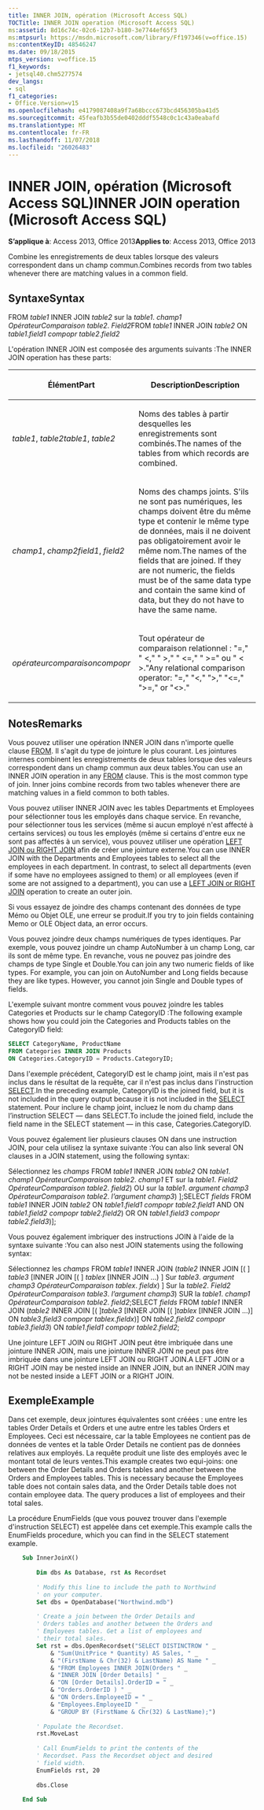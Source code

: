 ```yaml
---
title: INNER JOIN, opération (Microsoft Access SQL)
TOCTitle: INNER JOIN operation (Microsoft Access SQL)
ms:assetid: 8d16c74c-02c6-12b7-b180-3e7744ef65f3
ms:mtpsurl: https://msdn.microsoft.com/library/Ff197346(v=office.15)
ms:contentKeyID: 48546247
ms.date: 09/18/2015
mtps_version: v=office.15
f1_keywords:
- jetsql40.chm5277574
dev_langs:
- sql
f1_categories:
- Office.Version=v15
ms.openlocfilehash: e4179087408a9f7a68bccc673bcd456305ba41d5
ms.sourcegitcommit: 45feafb3b55de0402dddf5548c0c1c43a0eabafd
ms.translationtype: MT
ms.contentlocale: fr-FR
ms.lasthandoff: 11/07/2018
ms.locfileid: "26026483"
---
```

# <a name="inner-join-operation-microsoft-access-sql"></a><span data-ttu-id="99536-102">INNER JOIN, opération (Microsoft Access SQL)</span><span class="sxs-lookup"><span data-stu-id="99536-102">INNER JOIN operation (Microsoft Access SQL)</span></span>


<span data-ttu-id="99536-103">**S’applique à**: Access 2013, Office 2013</span><span class="sxs-lookup"><span data-stu-id="99536-103">**Applies to**: Access 2013, Office 2013</span></span>


<span data-ttu-id="99536-104">Combine les enregistrements de deux tables lorsque des valeurs correspondent dans un champ commun.</span><span class="sxs-lookup"><span data-stu-id="99536-104">Combines records from two tables whenever there are matching values in a common field.</span></span>

## <a name="syntax"></a><span data-ttu-id="99536-105">Syntaxe</span><span class="sxs-lookup"><span data-stu-id="99536-105">Syntax</span></span>

<span data-ttu-id="99536-106">FROM *table1* INNER JOIN *table2* sur la *table1*. *champ1* *OpérateurComparaison table2*. *Field2*</span><span class="sxs-lookup"><span data-stu-id="99536-106">FROM *table1* INNER JOIN *table2* ON *table1*.*field1* *compopr table2*.*field2*</span></span>

<span data-ttu-id="99536-107">L'opération INNER JOIN est composée des arguments suivants :</span><span class="sxs-lookup"><span data-stu-id="99536-107">The INNER JOIN operation has these parts:</span></span>

<table>
<colgroup>
<col style="width: 50%" />
<col style="width: 50%" />
</colgroup>
<thead>
<tr class="header">
<th><p><span data-ttu-id="99536-108">Élément</span><span class="sxs-lookup"><span data-stu-id="99536-108">Part</span></span></p></th>
<th><p><span data-ttu-id="99536-109">Description</span><span class="sxs-lookup"><span data-stu-id="99536-109">Description</span></span></p></th>
</tr>
</thead>
<tbody>
<tr class="odd">
<td><p><span data-ttu-id="99536-110"><em>table1</em>, <em>table2</em></span><span class="sxs-lookup"><span data-stu-id="99536-110"><em>table1</em>, <em>table2</em></span></span></p></td>
<td><p><span data-ttu-id="99536-111">Noms des tables à partir desquelles les enregistrements sont combinés.</span><span class="sxs-lookup"><span data-stu-id="99536-111">The names of the tables from which records are combined.</span></span></p></td>
</tr>
<tr class="even">
<td><p><span data-ttu-id="99536-112"><em>champ1</em>, <em>champ2</em></span><span class="sxs-lookup"><span data-stu-id="99536-112"><em>field1</em>, <em>field2</em></span></span></p></td>
<td><p><span data-ttu-id="99536-p101">Noms des champs joints. S'ils ne sont pas numériques, les champs doivent être du même type et contenir le même type de données, mais il ne doivent pas obligatoirement avoir le même nom.</span><span class="sxs-lookup"><span data-stu-id="99536-p101">The names of the fields that are joined. If they are not numeric, the fields must be of the same data type and contain the same kind of data, but they do not have to have the same name.</span></span></p></td>
</tr>
<tr class="odd">
<td><p><span data-ttu-id="99536-115"><em>opérateurcomparaison</em></span><span class="sxs-lookup"><span data-stu-id="99536-115"><em>compopr</em></span></span></p></td>
<td><p><span data-ttu-id="99536-116">Tout opérateur de comparaison relationnel : &quot;=,&quot; &quot; &lt;,&quot; &quot; &gt;,&quot; &quot; &lt;=,&quot; &quot; &gt;=&quot; ou &quot; &lt; &gt;.&quot;</span><span class="sxs-lookup"><span data-stu-id="99536-116">Any relational comparison operator: &quot;=,&quot; &quot;&lt;,&quot; &quot;&gt;,&quot; &quot;&lt;=,&quot; &quot;&gt;=,&quot; or &quot;&lt;&gt;.&quot;</span></span></p></td>
</tr>
</tbody>
</table>


## <a name="remarks"></a><span data-ttu-id="99536-117">Notes</span><span class="sxs-lookup"><span data-stu-id="99536-117">Remarks</span></span>

<span data-ttu-id="99536-p102">Vous pouvez utiliser une opération INNER JOIN dans n'importe quelle clause [FROM](https://docs.microsoft.com/office/vba/access/Concepts/Structured-Query-Language/from-clause-microsoft-access-sql). Il s'agit du type de jointure le plus courant. Les jointures internes combinent les enregistrements de deux tables lorsque des valeurs correspondent dans un champ commun aux deux tables.</span><span class="sxs-lookup"><span data-stu-id="99536-p102">You can use an INNER JOIN operation in any [FROM](https://docs.microsoft.com/office/vba/access/Concepts/Structured-Query-Language/from-clause-microsoft-access-sql) clause. This is the most common type of join. Inner joins combine records from two tables whenever there are matching values in a field common to both tables.</span></span>

<span data-ttu-id="99536-p103">Vous pouvez utiliser INNER JOIN avec les tables Departments et Employees pour sélectionner tous les employés dans chaque service. En revanche, pour sélectionner tous les services (même si aucun employé n'est affecté à certains services) ou tous les employés (même si certains d'entre eux ne sont pas affectés à un service), vous pouvez utiliser une opération [LEFT JOIN ou RIGHT JOIN](left-join-right-join-operations-microsoft-access-sql.md) afin de créer une jointure externe.</span><span class="sxs-lookup"><span data-stu-id="99536-p103">You can use INNER JOIN with the Departments and Employees tables to select all the employees in each department. In contrast, to select all departments (even if some have no employees assigned to them) or all employees (even if some are not assigned to a department), you can use a [LEFT JOIN or RIGHT JOIN](left-join-right-join-operations-microsoft-access-sql.md) operation to create an outer join.</span></span>

<span data-ttu-id="99536-123">Si vous essayez de joindre des champs contenant des données de type Mémo ou Objet OLE, une erreur se produit.</span><span class="sxs-lookup"><span data-stu-id="99536-123">If you try to join fields containing Memo or OLE Object data, an error occurs.</span></span>

<span data-ttu-id="99536-p104">Vous pouvez joindre deux champs numériques de types identiques. Par exemple, vous pouvez joindre un champ AutoNumber à un champ Long, car ils sont de même type. En revanche, vous ne pouvez pas joindre des champs de type Single et Double.</span><span class="sxs-lookup"><span data-stu-id="99536-p104">You can join any two numeric fields of like types. For example, you can join on AutoNumber and Long fields because they are like types. However, you cannot join Single and Double types of fields.</span></span>

<span data-ttu-id="99536-127">L'exemple suivant montre comment vous pouvez joindre les tables Categories et Products sur le champ CategoryID :</span><span class="sxs-lookup"><span data-stu-id="99536-127">The following example shows how you could join the Categories and Products tables on the CategoryID field:</span></span>

```sql
SELECT CategoryName, ProductName 
FROM Categories INNER JOIN Products 
ON Categories.CategoryID = Products.CategoryID;
```

<span data-ttu-id="99536-128">Dans l'exemple précédent, CategoryID est le champ joint, mais il n'est pas inclus dans le résultat de la requête, car il n'est pas inclus dans l'instruction [SELECT](select-statement-microsoft-access-sql.md).</span><span class="sxs-lookup"><span data-stu-id="99536-128">In the preceding example, CategoryID is the joined field, but it is not included in the query output because it is not included in the [SELECT](select-statement-microsoft-access-sql.md) statement.</span></span> <span data-ttu-id="99536-129">Pour inclure le champ joint, incluez le nom du champ dans l’instruction SELECT — dans SELECT.</span><span class="sxs-lookup"><span data-stu-id="99536-129">To include the joined field, include the field name in the SELECT statement — in this case, Categories.CategoryID.</span></span>

<span data-ttu-id="99536-130">Vous pouvez également lier plusieurs clauses ON dans une instruction JOIN, pour cela utilisez la syntaxe suivante :</span><span class="sxs-lookup"><span data-stu-id="99536-130">You can also link several ON clauses in a JOIN statement, using the following syntax:</span></span>

<span data-ttu-id="99536-131">Sélectionnez les *champs* FROM *table1* INNER JOIN *table2* ON *table1*. *champ1* *OpérateurComparaison* *table2*. *champ1* ET sur la *table1*. *Field2* *OpérateurComparaison* *table2*. *field2*) OU sur la *table1*. *argument champ3* *OpérateurComparaison* *table2*. *l’argument champ3*) \];</span><span class="sxs-lookup"><span data-stu-id="99536-131">SELECT *fields* FROM *table1* INNER JOIN *table2* ON *table1*.*field1* *compopr* *table2*.*field1* AND ON *table1*.*field2* *compopr* *table2*.*field2*) OR ON *table1*.*field3* *compopr* *table2*.*field3*)\];</span></span>

<span data-ttu-id="99536-132">Vous pouvez également imbriquer des instructions JOIN à l'aide de la syntaxe suivante :</span><span class="sxs-lookup"><span data-stu-id="99536-132">You can also nest JOIN statements using the following syntax:</span></span>

<span data-ttu-id="99536-133">Sélectionnez les *champs* FROM *table1* INNER JOIN (*table2* INNER JOIN \[( \] *table3* \[INNER JOIN \[( \] *tablex* \[INNER JOIN …) \] Sur *table3*. *argument champ3* *OpérateurComparaison* *tablex*. *fieldx*) \] Sur la *table2*. *Field2* *OpérateurComparaison* *table3*. *l’argument champ3*) SUR la *table1*. *champ1* *OpérateurComparaison* *table2*. *field2*;</span><span class="sxs-lookup"><span data-stu-id="99536-133">SELECT *fields* FROM *table1* INNER JOIN (*table2* INNER JOIN \[( \]*table3* \[INNER JOIN \[( \]*tablex* \[INNER JOIN …)\] ON *table3*.*field3* *compopr* *tablex*.*fieldx*)\] ON *table2*.*field2* *compopr* *table3*.*field3*) ON *table1*.*field1* *compopr* *table2*.*field2*;</span></span>

<span data-ttu-id="99536-134">Une jointure LEFT JOIN ou RIGHT JOIN peut être imbriquée dans une jointure INNER JOIN, mais une jointure INNER JOIN ne peut pas être imbriquée dans une jointure LEFT JOIN ou RIGHT JOIN.</span><span class="sxs-lookup"><span data-stu-id="99536-134">A LEFT JOIN or a RIGHT JOIN may be nested inside an INNER JOIN, but an INNER JOIN may not be nested inside a LEFT JOIN or a RIGHT JOIN.</span></span>

## <a name="example"></a><span data-ttu-id="99536-135">Exemple</span><span class="sxs-lookup"><span data-stu-id="99536-135">Example</span></span>

<span data-ttu-id="99536-p106">Dans cet exemple, deux jointures équivalentes sont créées : une entre les tables Order Details et Orders et une autre entre les tables Orders et Employees. Ceci est nécessaire, car la table Employees ne contient pas de données de ventes et la table Order Details ne contient pas de données relatives aux employés. La requête produit une liste des employés avec le montant total de leurs ventes.</span><span class="sxs-lookup"><span data-stu-id="99536-p106">This example creates two equi-joins: one between the Order Details and Orders tables and another between the Orders and Employees tables. This is necessary because the Employees table does not contain sales data, and the Order Details table does not contain employee data. The query produces a list of employees and their total sales.</span></span>

<span data-ttu-id="99536-139">La procédure EnumFields (que vous pouvez trouver dans l'exemple d'instruction SELECT) est appelée dans cet exemple.</span><span class="sxs-lookup"><span data-stu-id="99536-139">This example calls the EnumFields procedure, which you can find in the SELECT statement example.</span></span>

```vb
    Sub InnerJoinX() 
     
        Dim dbs As Database, rst As Recordset 
     
        ' Modify this line to include the path to Northwind 
        ' on your computer. 
        Set dbs = OpenDatabase("Northwind.mdb") 
         
        ' Create a join between the Order Details and  
        ' Orders tables and another between the Orders and  
        ' Employees tables. Get a list of employees and  
        ' their total sales. 
        Set rst = dbs.OpenRecordset("SELECT DISTINCTROW " _ 
            & "Sum(UnitPrice * Quantity) AS Sales, " _ 
            & "(FirstName & Chr(32) & LastName) AS Name " _ 
            & "FROM Employees INNER JOIN(Orders " _ 
            & "INNER JOIN [Order Details] " _ 
            & "ON [Order Details].OrderID = " _ 
            & "Orders.OrderID ) " _ 
            & "ON Orders.EmployeeID = " _ 
            & "Employees.EmployeeID " _ 
            & "GROUP BY (FirstName & Chr(32) & LastName);") 
         
        ' Populate the Recordset. 
        rst.MoveLast 
         
        ' Call EnumFields to print the contents of the  
        ' Recordset. Pass the Recordset object and desired 
        ' field width. 
        EnumFields rst, 20 
     
        dbs.Close 
     
    End Sub
```
